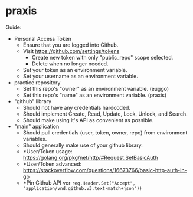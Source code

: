 # praxis
Guide:
- Personal Access Token
  - Ensure that you are logged into Github.
  - Visit https://github.com/settings/tokens
    - Create new token with only "public_repo" scope selected.
    - Delete when no longer needed.
  - Set your token as an environment variable.
  - Set your username as an environment variable.
- practice repository
  - Set this repo's "owner" as an environment variable. (euggo)
  - Set this repo's "name" as an environment variable. (praxis)
- "github" library
  - Should not have any credentials hardcoded.
  - Should implement Create, Read, Update, Lock, Unlock, and Search.
  - Should make using it's API as convenient as possible.
- "main" application
  - Should pull credentials (user, token, owner, repo) from environment variables.
  - Should generally make use of your github library.
  - *User/Token usage: https://golang.org/pkg/net/http/#Request.SetBasicAuth
  - *User/Token advanced: https://stackoverflow.com/questions/16673766/basic-http-auth-in-go
  - *Pin Github API ver `req.Header.Set("Accept", "application/vnd.github.v3.text-match+json"))`
